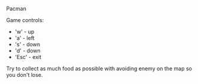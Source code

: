 Pacman

Game controls:
- 'w' - up
- 'a' - left
- 's' - down
- 'd' - down
- 'Esc' - exit

Try to collect as much food as possible with avoiding enemy on the map so you don't lose.

